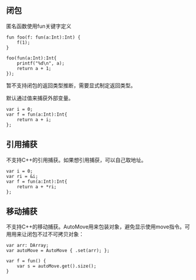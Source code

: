 
## 闭包
匿名函数使用fun关键字定义
```
fun foo(f: fun(a:Int):Int) {
    f(1);
}

foo(fun(a:Int):Int{
    printf("%d\n", a);
    return a + 1;
});
```
暂不支持闭包的返回类型推断，需要显式制定返回类型。

默认通过值来捕获外部变量。
```
var i = 0;
var f = fun(a:Int):Int{
    return a + i;
};
```

## 引用捕获
不支持C++的引用捕获。如果想引用捕获，可以自己取地址。
```
var i = 0;
var ri = &i;
var f = fun(a:Int):Int{
    return a + *ri;
};
```

## 移动捕获

不支持C++的移动捕获。AutoMove用来包装对象，避免显示使用move指令。可用用来让闭包不过不可拷贝对象：

```
var arr: DArray;
var autoMove = AutoMove { .set(arr); };

var f = fun() {
    var s = autoMove.get().size();
}

```

